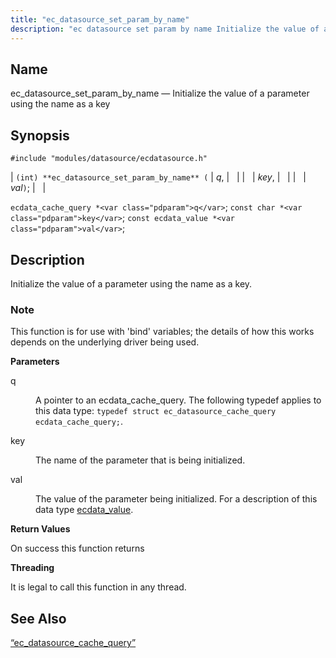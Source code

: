 ```yaml
---
title: "ec_datasource_set_param_by_name"
description: "ec datasource set param by name Initialize the value of a parameter using the name as a key int ec datasource set param by name q key val ecdata cache query q const char key const ecdata value val Initialize the value of a parameter using the name as a..."
---
```


<a name="apis.ec_datasource_set_param_by_name"></a> 
## Name

ec_datasource_set_param_by_name — Initialize the value of a parameter using the name as a key

## Synopsis

`#include "modules/datasource/ecdatasource.h"`

| `(int) **ec_datasource_set_param_by_name** (` | <var class="pdparam">q</var>, |   |
|   | <var class="pdparam">key</var>, |   |
|   | <var class="pdparam">val</var>`)`; |   |

`ecdata_cache_query *<var class="pdparam">q</var>`;
`const char *<var class="pdparam">key</var>`;
`const ecdata_value *<var class="pdparam">val</var>`;<a name="idp49742000"></a> 
## Description

Initialize the value of a parameter using the name as a key.

### Note

This function is for use with 'bind' variables; the details of how this works depends on the underlying driver being used.

**<a name="idp49744272"></a> Parameters**

<dl class="variablelist">

<dt>q</dt>

<dd>

A pointer to an ecdata_cache_query. The following typedef applies to this data type: `typedef struct ec_datasource_cache_query ecdata_cache_query;`.

</dd>

<dt>key</dt>

<dd>

The name of the parameter that is being initialized.

</dd>

<dt>val</dt>

<dd>

The value of the parameter being initialized. For a description of this data type [ecdata_value](/momentum/3/3-api/structs-ecdata-value).

</dd>

</dl>

**<a name="idp49752032"></a> Return Values**

On success this function returns

**<a name="idp49752960"></a> Threading**

It is legal to call this function in any thread.

<a name="idp49754384"></a> 
## See Also

[“ec_datasource_cache_query”](/momentum/3/3-api/structs-ec-datasource-cache-query)